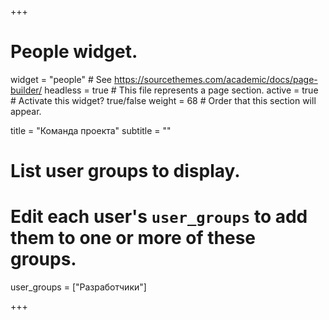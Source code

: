 +++
# People widget.
widget = "people"  # See https://sourcethemes.com/academic/docs/page-builder/
headless = true  # This file represents a page section.
active = true  # Activate this widget? true/false
weight = 68  # Order that this section will appear.

title = "Команда проекта"
subtitle = ""

# List user groups to display.
#   Edit each user's `user_groups` to add them to one or more of these groups.
user_groups = ["Разработчики"]

+++
